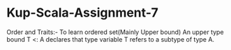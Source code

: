 # Kup-Scala-Assignment-7
Order and Traits:- To learn ordered set(Mainly Upper bound) An upper type bound T &lt;: A declares that type variable T refers to a subtype of type A.
